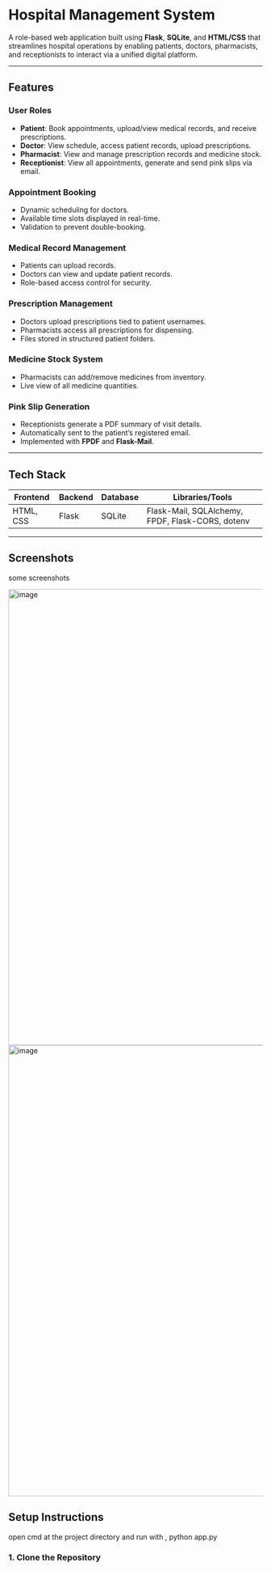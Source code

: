 #  Hospital Management System

A role-based web application built using **Flask**, **SQLite**, and **HTML/CSS** that streamlines hospital operations by enabling patients, doctors, pharmacists, and receptionists to interact via a unified digital platform.

---

##  Features

###  User Roles
- **Patient**: Book appointments, upload/view medical records, and receive prescriptions.
- **Doctor**: View schedule, access patient records, upload prescriptions.
- **Pharmacist**: View and manage prescription records and medicine stock.
- **Receptionist**: View all appointments, generate and send pink slips via email.

###  Appointment Booking
- Dynamic scheduling for doctors.
- Available time slots displayed in real-time.
- Validation to prevent double-booking.

###  Medical Record Management
- Patients can upload records.
- Doctors can view and update patient records.
- Role-based access control for security.

###  Prescription Management
- Doctors upload prescriptions tied to patient usernames.
- Pharmacists access all prescriptions for dispensing.
- Files stored in structured patient folders.

###  Medicine Stock System
- Pharmacists can add/remove medicines from inventory.
- Live view of all medicine quantities.

###  Pink Slip Generation
- Receptionists generate a PDF summary of visit details.
- Automatically sent to the patient’s registered email.
- Implemented with **FPDF** and **Flask-Mail**.

---

##  Tech Stack

| Frontend      | Backend     | Database     | Libraries/Tools            |
|---------------|-------------|--------------|-----------------------------|
| HTML, CSS     | Flask       | SQLite       | Flask-Mail, SQLAlchemy, FPDF, Flask-CORS, dotenv |

---

##  Screenshots

some screenshots

<img width="1896" height="902" alt="image" src="https://github.com/user-attachments/assets/82061e4d-3434-478a-ae53-2848d8c9b53c" />

<img width="1892" height="892" alt="image" src="https://github.com/user-attachments/assets/bd3ee10a-3709-4451-a11e-56df60b7e758" />



##  Setup Instructions

open cmd at the project directory and run with , python app.py


### 1. Clone the Repository

